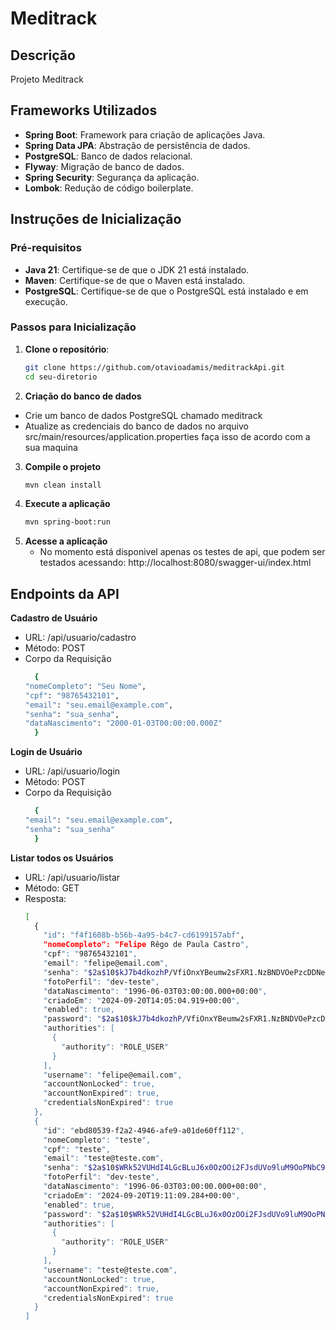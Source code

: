 # Meditrack

## Descrição
Projeto Meditrack

## Frameworks Utilizados
- **Spring Boot**: Framework para criação de aplicações Java.
- **Spring Data JPA**: Abstração de persistência de dados.
- **PostgreSQL**: Banco de dados relacional.
- **Flyway**: Migração de banco de dados.
- **Spring Security**: Segurança da aplicação.
- **Lombok**: Redução de código boilerplate.

## Instruções de Inicialização

### Pré-requisitos
- **Java 21**: Certifique-se de que o JDK 21 está instalado.
- **Maven**: Certifique-se de que o Maven está instalado.
- **PostgreSQL**: Certifique-se de que o PostgreSQL está instalado e em execução.

### Passos para Inicialização
1. **Clone o repositório**:
   ```sh
   git clone https://github.com/otavioadamis/meditrackApi.git
   cd seu-diretorio

2. **Criação do banco de dados**
- Crie um banco de dados PostgreSQL chamado meditrack
- Atualize as credenciais do banco de dados no arquivo src/main/resources/application.properties
faça isso de acordo com a sua maquina

3. **Compile o projeto**
    ```sh
    mvn clean install

4. **Execute a aplicação**
    ```sh
    mvn spring-boot:run

5. **Acesse a aplicação**
    - No momento está disponivel apenas os testes de api, que podem ser testados acessando:
    http://localhost:8080/swagger-ui/index.html

## Endpoints da API
**Cadastro de Usuário**
- URL: /api/usuario/cadastro
- Método: POST
- Corpo da Requisição
  ```sh
    {
  "nomeCompleto": "Seu Nome",
  "cpf": "98765432101",
  "email": "seu.email@example.com",
  "senha": "sua_senha",
  "dataNascimento": "2000-01-03T00:00:00.000Z"
    }

**Login de Usuário**
- URL: /api/usuario/login
- Método: POST
- Corpo da Requisição
  ```sh
    {
  "email": "seu.email@example.com",
  "senha": "sua_senha"
    }

**Listar todos os Usuários**
- URL: /api/usuario/listar
- Método: GET
- Resposta:
  ```sh
  [
    {
      "id": "f4f1608b-b56b-4a95-b4c7-cd6199157abf",
      "nomeCompleto": "Felipe Rêgo de Paula Castro",
      "cpf": "98765432101",
      "email": "felipe@email.com",
      "senha": "$2a$10$kJ7b4dkozhP/VfiOnxYBeumw2sFXR1.NzBNDVOePzcDDNee5FIh9q",
      "fotoPerfil": "dev-teste",
      "dataNascimento": "1996-06-03T03:00:00.000+00:00",
      "criadoEm": "2024-09-20T14:05:04.919+00:00",
      "enabled": true,
      "password": "$2a$10$kJ7b4dkozhP/VfiOnxYBeumw2sFXR1.NzBNDVOePzcDDNee5FIh9q",
      "authorities": [
        {
          "authority": "ROLE_USER"
        }
      ],
      "username": "felipe@email.com",
      "accountNonLocked": true,
      "accountNonExpired": true,
      "credentialsNonExpired": true
    },
    {
      "id": "ebd80539-f2a2-4946-afe9-a01de60ff112",
      "nomeCompleto": "teste",
      "cpf": "teste",
      "email": "teste@teste.com",
      "senha": "$2a$10$WRk52VUHdI4LGcBLuJ6x0OzOOi2FJsdUVo9luM9OoPNbC9lM68JCi",
      "fotoPerfil": "dev-teste",
      "dataNascimento": "1996-06-03T03:00:00.000+00:00",
      "criadoEm": "2024-09-20T19:11:09.284+00:00",
      "enabled": true,
      "password": "$2a$10$WRk52VUHdI4LGcBLuJ6x0OzOOi2FJsdUVo9luM9OoPNbC9lM68JCi",
      "authorities": [
        {
          "authority": "ROLE_USER"
        }
      ],
      "username": "teste@teste.com",
      "accountNonLocked": true,
      "accountNonExpired": true,
      "credentialsNonExpired": true
    }
  ]
